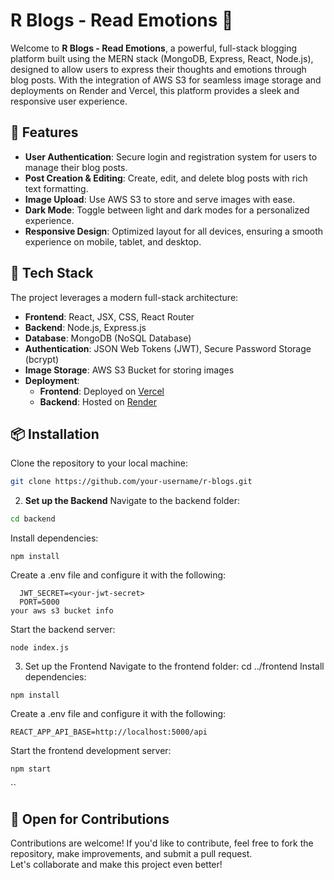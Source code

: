 # R Blogs - Read Emotions 🌟

Welcome to **R Blogs - Read Emotions**, a powerful, full-stack blogging platform built using the MERN stack (MongoDB, Express, React, Node.js), designed to allow users to express their thoughts and emotions through blog posts. With the integration of AWS S3 for seamless image storage and deployments on Render and Vercel, this platform provides a sleek and responsive user experience.

## 🚀 Features

- **User Authentication**: Secure login and registration system for users to manage their blog posts.
- **Post Creation & Editing**: Create, edit, and delete blog posts with rich text formatting.
- **Image Upload**: Use AWS S3 to store and serve images with ease.
- **Dark Mode**: Toggle between light and dark modes for a personalized experience.
- **Responsive Design**: Optimized layout for all devices, ensuring a smooth experience on mobile, tablet, and desktop.

## 🔧 Tech Stack

The project leverages a modern full-stack architecture:

- **Frontend**: React, JSX, CSS, React Router
- **Backend**: Node.js, Express.js
- **Database**: MongoDB (NoSQL Database)
- **Authentication**: JSON Web Tokens (JWT), Secure Password Storage (bcrypt)
- **Image Storage**: AWS S3 Bucket for storing images
- **Deployment**:
  - **Frontend**: Deployed on [Vercel](https://vercel.com)
  - **Backend**: Hosted on [Render](https://render.com)

## 📦 Installation

Clone the repository to your local machine:

```bash
git clone https://github.com/your-username/r-blogs.git
```

2. **Set up the Backend**
  Navigate to the backend folder:
  ```bash
  cd backend
```
Install dependencies:
```
npm install
```
Create a .env file and configure it with the following:
```MONGO_URI=<your-mongo-db-connection-string>
  JWT_SECRET=<your-jwt-secret>
  PORT=5000
your aws s3 bucket info
```
Start the backend server:
```
node index.js
```
3. Set up the Frontend
Navigate to the frontend folder:
cd ../frontend
Install dependencies:
```
npm install
```
Create a .env file and configure it with the following:
```
REACT_APP_API_BASE=http://localhost:5000/api
```
Start the frontend development server:
```
npm start
```
``
## 🤝 Open for Contributions

Contributions are welcome! If you'd like to contribute, feel free to fork the repository, make improvements, and submit a pull request.  
Let's collaborate and make this project even better!

